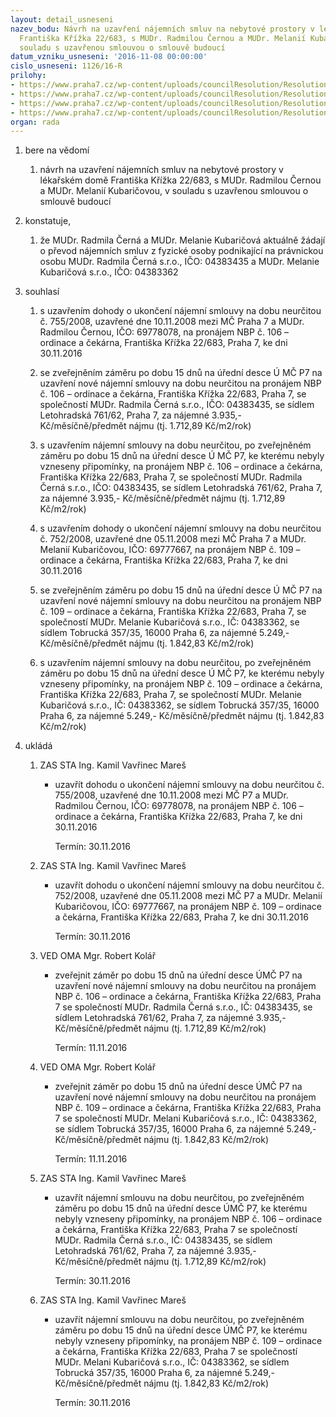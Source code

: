 ```yaml
---
layout: detail_usneseni
nazev_bodu: Návrh na uzavření nájemních smluv na nebytové prostory v lékařském domě
  Františka Křížka 22/683, s MUDr. Radmilou Černou a MUDr. Melanií Kubaričovou, v
  souladu s uzavřenou smlouvou o smlouvě budoucí
datum_vzniku_usneseni: '2016-11-08 00:00:00'
cislo_usneseni: 1126/16-R
prilohy:
- https://www.praha7.cz/wp-content/uploads/councilResolution/Resolutions/28342/export/DZ_CernaKubaricova~131026.docx
- https://www.praha7.cz/wp-content/uploads/councilResolution/Resolutions/28342/export/02_CernaKubaricova~131025.pdf
- https://www.praha7.cz/wp-content/uploads/councilResolution/Resolutions/28342/export/03_CernaKubaricova~131024.pdf
- https://www.praha7.cz/wp-content/uploads/councilResolution/Resolutions/28342/export/export~297403.pdf
organ: rada
---
```

<ol id="urzList" class="urzList_view"><li id="" class="urzClass1"><span name="1">bere na vědomí</span><ol class="urzOlClass"><li style="text-align: left;" id="" class="urzClass2"><span><p>návrh na uzavření nájemních smluv na nebytové prostory v lékařském domě Františka Křížka 22/683, s MUDr. Radmilou Černou a MUDr. Melanií Kubaričovou, v souladu s uzavřenou smlouvou o smlouvě budoucí</p></span></li></ol></li><li id="" class="urzClass1"><span name="50">konstatuje,</span><ol id="" class="urzOlClass"><li style="text-align: left;" id="" class="urzClass2"><span><p>že MUDr. Radmila Černá a MUDr. Melanie Kubaričová aktuálně žádají o převod nájemních smluv z fyzické osoby podnikající na právnickou osobu MUDr. Radmila Černá s.r.o., IČO: 04383435 a MUDr. Melanie Kubaričová s.r.o., IČO: 04383362</p></span></li></ol></li><li id="" class="urzClass1"><span name="26">souhlasí</span><ol id="" class="urzOlClass"><li style="text-align: left;" id="" class="urzClass2"><span><p>s uzavřením dohody o ukončení nájemní smlouvy na dobu neurčitou č. 755/2008, uzavřené dne 10.11.2008 mezi MČ Praha 7 a MUDr. Radmilou Černou, IČO: 69778078, na pronájem NBP č. 106 – ordinace a čekárna, Františka Křížka 22/683, Praha 7, ke dni 30.11.2016</p></span></li><li style="text-align: left;" id="" class="urzClass2"><span><p>se zveřejněním záměru po dobu 15 dnů na úřední desce Ú MČ P7 na uzavření nové nájemní smlouvy na dobu neurčitou na pronájem NBP č. 106 – ordinace a čekárna, Františka Křížka 22/683, Praha 7, se společností MUDr. Radmila Černá s.r.o., IČO: 04383435, se sídlem Letohradská 761/62, Praha 7, za nájemné 3.935,- Kč/měsíčně/předmět nájmu (tj. 1.712,89 Kč/m2/rok)<br></p></span></li><li style="text-align: left;" id="" class="urzClass2"><span><p>s uzavřením nájemní smlouvy na dobu neurčitou, po zveřejněném záměru po dobu 15 dnů na úřední desce Ú MČ P7, ke kterému nebyly vzneseny připomínky, na pronájem NBP č. 106 – ordinace a čekárna, Františka Křížka 22/683, Praha 7, se společností MUDr. Radmila Černá s.r.o., IČO: 04383435, se sídlem Letohradská 761/62, Praha 7, za nájemné 3.935,- Kč/měsíčně/předmět nájmu (tj. 1.712,89 Kč/m2/rok)</p></span></li><li style="text-align: left;" id="" class="urzClass2"><span><p>s uzavřením dohody o ukončení nájemní smlouvy na dobu neurčitou č. 752/2008, uzavřené dne 05.11.2008 mezi MČ Praha 7 a MUDr. Melanií Kubaričovou, IČO: 69777667, na pronájem NBP č. 109 – ordinace a čekárna, Františka Křížka 22/683, Praha 7, ke dni 30.11.2016</p></span></li><li style="text-align: left;" id="" class="urzClass2"><span><p>se zveřejněním záměru po dobu 15 dnů na úřední desce Ú MČ P7 na uzavření nové nájemní smlouvy na dobu neurčitou na pronájem NBP č. 109 – ordinace a čekárna, Františka Křížka 22/683, Praha 7, se společností MUDr. Melanie Kubaričová s.r.o., IČ: 04383362, se sídlem Tobrucká 357/35, 16000 Praha 6, za nájemné 5.249,- Kč/měsíčně/předmět nájmu (tj. 1.842,83 Kč/m2/rok)</p></span></li><li style="text-align: left;" id="" class="urzClass2"><span><p>s uzavřením nájemní smlouvy na dobu neurčitou, po zveřejněném záměru po dobu 15 dnů na úřední desce Ú MČ P7, ke kterému nebyly vzneseny připomínky, na pronájem NBP č. 109 – ordinace a čekárna, Františka Křížka 22/683, Praha 7, se společností MUDr. Melanie Kubaričová s.r.o., IČ: 04383362, se sídlem Tobrucká 357/35, 16000 Praha 6, za nájemné 5.249,- Kč/měsíčně/předmět nájmu (tj. 1.842,83 Kč/m2/rok)</p></span></li></ol></li><li class="urzClass1" id="urzUkoly"><span name="1">ukládá</span><ol class="urzOlClass"><li class="urzClass2"><span><p>ZAS STA Ing. Kamil Vavřinec Mareš</p></span><ul class="urzUlClass"><li class="urzClass3"><span><p>uzavřít dohodu o ukončení nájemní smlouvy na dobu neurčitou č. 755/2008, uzavřené dne 10.11.2008 mezi MČ P7 a MUDr. Radmilou Černou, IČO: 69778078, na pronájem NBP č. 106 – ordinace a čekárna, Františka Křížka 22/683, Praha 7, ke dni 30.11.2016</p></span><span class="urzUkolTermin">  Termín:&nbsp;30.11.2016</span></li></ul></li><li class="urzClass2"><span><p>ZAS STA Ing. Kamil Vavřinec Mareš</p></span><ul class="urzUlClass"><li class="urzClass3"><span><p>uzavřít dohodu o ukončení nájemní smlouvy na dobu neurčitou č. 752/2008, uzavřené dne 05.11.2008 mezi MČ P7 a MUDr. Melanií Kubaričovou, IČO: 69777667, na pronájem NBP č. 109 – ordinace a čekárna, Františka Křížka 22/683, Praha 7, ke dni 30.11.2016</p></span><span class="urzUkolTermin">  Termín:&nbsp;30.11.2016</span></li></ul></li><li class="urzClass2"><span><p>VED OMA Mgr. Robert Kolář</p></span><ul class="urzUlClass"><li class="urzClass3"><span><p>zveřejnit záměr po dobu 15 dnů na úřední desce ÚMČ P7 na uzavření nové nájemní smlouvy na dobu neurčitou na pronájem NBP č. 106 – ordinace a čekárna, Františka Křížka 22/683, Praha 7 se společností MUDr. Radmila Černá s.r.o., IČ: 04383435, se sídlem Letohradská 761/62, Praha 7, za nájemné 3.935,- Kč/měsíčně/předmět nájmu (tj. 1.712,89 Kč/m2/rok)</p></span><span class="urzUkolTermin">  Termín:&nbsp;11.11.2016</span></li></ul></li><li class="urzClass2"><span><p>VED OMA Mgr. Robert Kolář</p></span><ul class="urzUlClass"><li class="urzClass3"><span><p>zveřejnit záměr po dobu 15 dnů na úřední desce ÚMČ P7 na uzavření nové nájemní smlouvy na dobu neurčitou na pronájem NBP č. 109 – ordinace a čekárna, Františka Křížka 22/683, Praha 7 se společností MUDr. Melani Kubaričová s.r.o., IČ: 04383362, se sídlem Tobrucká 357/35, 16000 Praha 6, za nájemné 5.249,- Kč/měsíčně/předmět nájmu (tj. 1.842,83 Kč/m2/rok)</p></span><span class="urzUkolTermin">  Termín:&nbsp;11.11.2016</span></li></ul></li><li class="urzClass2"><span><p>ZAS STA Ing. Kamil Vavřinec Mareš</p></span><ul class="urzUlClass"><li class="urzClass3"><span><p>uzavřít nájemní smlouvu na dobu neurčitou, po zveřejněném záměru po dobu 15 dnů na úřední desce ÚMČ P7, ke kterému nebyly vzneseny připomínky, na pronájem NBP č. 106 – ordinace a čekárna, Františka Křížka 22/683, Praha 7 se společností MUDr. Radmila Černá s.r.o., IČ: 04383435, se sídlem Letohradská 761/62, Praha 7, za nájemné 3.935,- Kč/měsíčně/předmět nájmu (tj. 1.712,89 Kč/m2/rok)</p></span><span class="urzUkolTermin">  Termín:&nbsp;30.11.2016</span></li></ul></li><li class="urzClass2"><span><p>ZAS STA Ing. Kamil Vavřinec Mareš</p></span><ul class="urzUlClass"><li class="urzClass3"><span><p>uzavřít nájemní smlouvu na dobu neurčitou, po zveřejněném záměru po dobu 15 dnů na úřední desce ÚMČ P7, ke kterému nebyly vzneseny připomínky, na pronájem NBP č. 109 – ordinace a čekárna, Františka Křížka 22/683, Praha 7 se společností MUDr. Melani Kubaričová s.r.o., IČ: 04383362, se sídlem Tobrucká 357/35, 16000 Praha 6, za nájemné 5.249,- Kč/měsíčně/předmět nájmu (tj. 1.842,83 Kč/m2/rok)</p></span><span class="urzUkolTermin">  Termín:&nbsp;30.11.2016</span></li></ul></li></ol></li></ol>